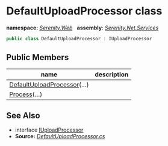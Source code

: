 # DefaultUploadProcessor class
**namespace:** *[Serenity.Web](../README.md#serenity.web-namespace)*   **assembly**: *[Serenity.Net.Services](../README.md)*

```csharp
public class DefaultUploadProcessor : IUploadProcessor
```

## Public Members

| name | description |
| --- | --- |
| [DefaultUploadProcessor](DefaultUploadProcessor/DefaultUploadProcessor.md)(…) |  |
| [Process](DefaultUploadProcessor/Process.md)(…) |  |

## See Also

* interface [IUploadProcessor](IUploadProcessor.md)
* **Source:** *[DefaultUploadProcessor.cs](https://github.com/serenity-is/Serenity/blob/master/src/Serenity.Net.Services/Upload/DefaultUploadProcessor.cs)*